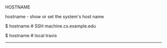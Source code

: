 HOSTNAME

hostname - show or set the system's host name

$ hostname  # SSH
machine.cs.example.edu

$ hostname  # local
travis

---
